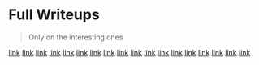 # Full Writeups
> Only on the interesting ones

[link](https://an00brektn.github.io/sekaictf-writeups/) [link](https://an00brektn.github.io/sekaictf-writeups/) [link](https://an00brektn.github.io/sekaictf-writeups/) [link](https://an00brektn.github.io/sekaictf-writeups/) [link](https://an00brektn.github.io/sekaictf-writeups/) [link](https://an00brektn.github.io/sekaictf-writeups/) [link](https://an00brektn.github.io/sekaictf-writeups/) [link](https://an00brektn.github.io/sekaictf-writeups/) [link](https://an00brektn.github.io/sekaictf-writeups/) [link](https://an00brektn.github.io/sekaictf-writeups/) [link](https://an00brektn.github.io/sekaictf-writeups/) [link](https://an00brektn.github.io/sekaictf-writeups/) [link](https://an00brektn.github.io/sekaictf-writeups/) [link](https://an00brektn.github.io/sekaictf-writeups/) [link](https://an00brektn.github.io/sekaictf-writeups/) [link](https://an00brektn.github.io/sekaictf-writeups/) [link](https://an00brektn.github.io/sekaictf-writeups/) [link](https://an00brektn.github.io/sekaictf-writeups/) 